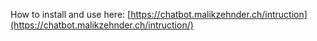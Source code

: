 How to install and use here: [https://chatbot.malikzehnder.ch/intruction](https://chatbot.malikzehnder.ch/intruction/)
